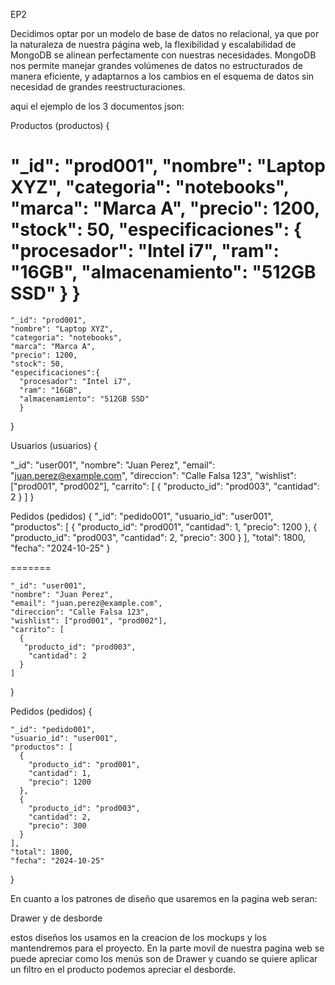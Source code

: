 EP2 

Decidimos optar por un modelo de base de datos no relacional, ya que por la naturaleza de nuestra página web, la flexibilidad y escalabilidad de MongoDB se alinean perfectamente con nuestras necesidades.
MongoDB nos permite manejar grandes volúmenes de datos no estructurados de manera eficiente, y adaptarnos a los cambios en el esquema de datos sin necesidad de grandes reestructuraciones.

aqui el ejemplo de los 3 documentos json:


Productos (productos)
{

  "_id": "prod001",
  "nombre": "Laptop XYZ",
  "categoria": "notebooks",
  "marca": "Marca A",
  "precio": 1200,
  "stock": 50,
  "especificaciones": {
    "procesador": "Intel i7",
    "ram": "16GB",
    "almacenamiento": "512GB SSD"
  }
}
=======

    "_id": "prod001",
    "nombre": "Laptop XYZ",
    "categoria": "notebooks",
    "marca": "Marca A",
    "precio": 1200,
    "stock": 50,
    "especificaciones":{
      "procesador": "Intel i7",
      "ram": "16GB",
      "almacenamiento": "512GB SSD"
      }
  }

  



Usuarios (usuarios)
{

  "_id": "user001",
  "nombre": "Juan Perez",
  "email": "juan.perez@example.com",
  "direccion": "Calle Falsa 123",
  "wishlist": ["prod001", "prod002"],
  "carrito": [
    {
     "producto_id": "prod003",
      "cantidad": 2
    }
  ]
}


Pedidos (pedidos)
{
  "_id": "pedido001",
  "usuario_id": "user001",
  "productos": [
    {
      "producto_id": "prod001",
      "cantidad": 1,
      "precio": 1200
    },
    {
      "producto_id": "prod003",
      "cantidad": 2,
      "precio": 300
    }
  ],
  "total": 1800,
  "fecha": "2024-10-25"
}



=======
  
    "_id": "user001",
    "nombre": "Juan Perez",
    "email": "juan.perez@example.com",
    "direccion": "Calle Falsa 123",
    "wishlist": ["prod001", "prod002"],
    "carrito": [
      {
       "producto_id": "prod003",
        "cantidad": 2
      }
    ]
  
}



Pedidos (pedidos)
{

    "_id": "pedido001",
    "usuario_id": "user001",
    "productos": [
      {
        "producto_id": "prod001",
        "cantidad": 1,
        "precio": 1200
      },
      {
        "producto_id": "prod003",
        "cantidad": 2,
        "precio": 300
      }
    ],
    "total": 1800,
    "fecha": "2024-10-25"
  
}




En cuanto a los patrones de diseño que usaremos en la pagina web seran:

Drawer y de desborde

estos diseños los usamos en la creacion de los mockups y los mantendremos para el proyecto.
En la parte movil de nuestra pagina web se puede apreciar como los menús son de Drawer y cuando se quiere aplicar un filtro en el producto podemos apreciar el desborde.


